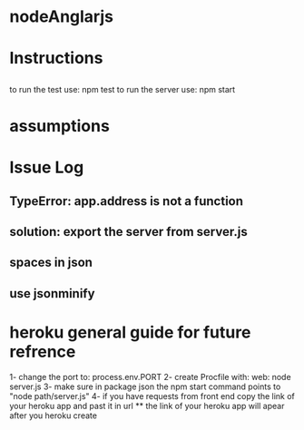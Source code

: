 # nodeAnglarjs

# Instructions
##
to run the test use: npm test
to run the server use: npm start

# assumptions 
##


# Issue Log
## TypeError: app.address is not a function
## solution: export the server from server.js 

## spaces in json 
## use jsonminify 

# heroku general guide for future refrence 
1- change the port to: process.env.PORT
2- create Procfile with: web: node server.js
3- make sure in package json the npm start command points to "node path/server.js" 
4- if you have requests from front end copy the link of your heroku app and past it in url
** the link of your heroku app will apear after you heroku create